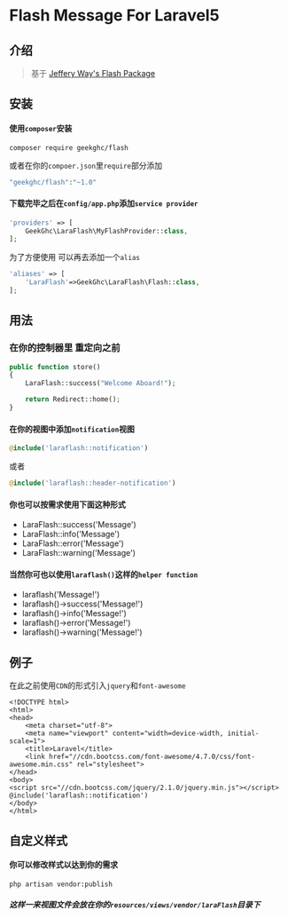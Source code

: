 # Flash Message For Laravel5

## 介绍
> 基于 [Jeffery Way's Flash Package](https://github.com/laracasts/flash)

## 安装
#### 使用`composer`安装
```
composer require geekghc/flash
```
或者在你的`compoer.json`里`require`部分添加
```php
"geekghc/flash":"~1.0"
```
#### 下载完毕之后在```config/app.php```添加`service provider`
```php
'providers' => [
    GeekGhc\LaraFlash\MyFlashProvider::class,
];
```
为了方便使用 可以再去添加一个`alias`
```php
'aliases' => [
    'LaraFlash'=>GeekGhc\LaraFlash\Flash::class,
];
```

## 用法
### 在你的控制器里 重定向之前
```php
public function store()
{
    LaraFlash::success("Welcome Aboard!");

    return Redirect::home();
}
```
#### 在你的视图中添加```notification```视图
```php
@include('laraflash::notification')
```
或者
```php
@include('laraflash::header-notification')
```

#### 你也可以按需求使用下面这种形式
- LaraFlash::success('Message')
- LaraFlash::info('Message')
- LaraFlash::error('Message')
- LaraFlash::warning('Message')

#### 当然你可也以使用```laraflash()```这样的`helper function`
- laraflash('Message!')
- laraflash()->success('Message!')
- laraflash()->info('Message!')
- laraflash()->error('Message!')
- laraflash()->warning('Message!')

## 例子
在此之前使用`CDN`的形式引入`jquery`和`font-awesome`
```
<!DOCTYPE html>
<html>
<head>
    <meta charset="utf-8">
    <meta name="viewport" content="width=device-width, initial-scale=1">
    <title>Laravel</title>
    <link href="//cdn.bootcss.com/font-awesome/4.7.0/css/font-awesome.min.css" rel="stylesheet">
</head>
<body>
<script src="//cdn.bootcss.com/jquery/2.1.0/jquery.min.js"></script>
@include('laraflash::notification')
</body>
</html>
```

## 自定义样式
#### 你可以修改样式以达到你的需求
```
php artisan vendor:publish
```
##### 这样一来视图文件会放在你的```resources/views/vendor/laraFlash```目录下